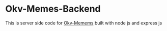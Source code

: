 # Okv-Memes-Backend
This is server side code for [Okv-Memems](https://okvmemes.netlify.app/) built with node js and express js
